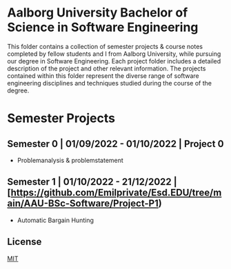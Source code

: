 # Aalborg University Bachelor of Science in Software Engineering

This folder contains a collection of semester projects & course notes completed by fellow students and I from Aalborg University, while pursuing our degree in Software Engineering. Each project folder includes a detailed description of the project and other relevant information. The projects contained within this folder represent the diverse range of software engineering disciplines and techniques studied during the course of the degree. 

# Semester Projects
## Semester 0 | 01/09/2022 - 01/10/2022 | Project 0 
- Problemanalysis & problemstatement
## Semester 1 | 01/10/2022 - 21/12/2022 | [https://github.com/Emilprivate/Esd.EDU/tree/main/AAU-BSc-Software/Project-P1)
- Automatic Bargain Hunting

## License

[MIT](https://choosealicense.com/licenses/mit/)
